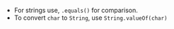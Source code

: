 - For strings use, `.equals()` for comparison.
- To convert `char` to `String`, use `String.valueOf(char)`
